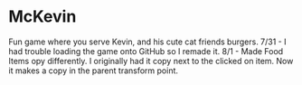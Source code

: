# McKevin
Fun game where you serve Kevin, and  his cute cat friends burgers. 
7/31 - I had trouble loading the game onto GitHub so I remade it. 
8/1 - Made Food Items opy differently. I originally had it copy next to the clicked on item. Now it makes a copy in the parent transform point. 
